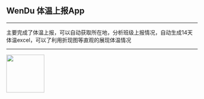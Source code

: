 ## WenDu 体温上报App
****
主要完成了体温上报，可以自动获取所在地，分析班级上报情况，自动生成14天体温excel，可以了利用折现图等直观的展现体温情况
****
<img src="[https://img-blog.csdnimg.cn/2020102116384135.png](https://user-images.githubusercontent.com/72775891/187935396-6bc867de-78af-4992-a6ed-2b5a1a12994c.png)" width="100px">
